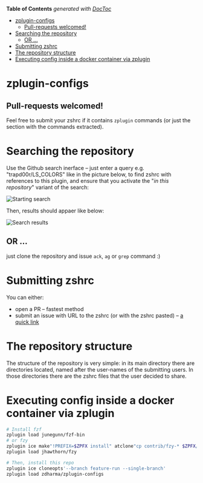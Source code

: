 <!-- START doctoc generated TOC please keep comment here to allow auto update -->
<!-- DON'T EDIT THIS SECTION, INSTEAD RE-RUN doctoc TO UPDATE -->
**Table of Contents**  *generated with [DocToc](https://github.com/thlorenz/doctoc)*

- [zplugin-configs](#zplugin-configs)
  - [Pull-requests welcomed!](#pull-requests-welcomed)
- [Searching the repository](#searching-the-repository)
  - [OR ...](#or-)
- [Submitting zshrc](#submitting-zshrc)
- [The repository structure](#the-repository-structure)
- [Executing config inside a docker container via zplugin](#executing-config-inside-a-docker-container-via-zplugin)

<!-- END doctoc generated TOC please keep comment here to allow auto update -->

# zplugin-configs
<h2>Pull-requests welcomed!</h2>

Feel free to submit your zshrc if it contains `zplugin` commands (or just the section with the commands extracted).

# Searching the repository

Use the Github search inerface – just enter a query e.g. "trapd00r/LS_COLORS" like in the picture below, to find zshrc with references to this plugin, and ensure that you activate the "*in this repository*" variant of the search:

![Starting search](https://raw.githubusercontent.com/zdharma/zplugin-configs/img/srch.png)

Then, results should appaer like below:

![Search results](https://raw.githubusercontent.com/zdharma/zplugin-configs/img/srch-rslt.png)

## OR ...

just clone the repository and issue `ack`, `ag` or `grep` command :)

# Submitting zshrc

You can either:

 - open a PR – fastest method
 - submit an issue with URL to the zshrc (or with the zshrc pasted) – [a quick link](https://github.com/zdharma/zplugin-configs/issues/new?assignees=&labels=&template=request-to-add-zshrc-to-the-zplugin-configs-repo.md)

# The repository structure

The structure of the repository is very simple: in its main directory there are directories located, named after the user-names of the submitting users. In those directories there are the zshrc files that the user decided to share.

# Executing config inside a docker container via zplugin

```sh
# Install fzf
zplugin load junegunn/fzf-bin
# or fzy
zplugin ice make"!PREFIX=$ZPFX install" atclone"cp contrib/fzy-* $ZPFX/bin/" pick"$ZPFX/bin/fzy*"
zplugin load jhawthorn/fzy

# Then, install this repo
zplugin ice cloneopts'--branch feature-run --single-branch'
zplugin load zdharma/zplugin-configs
```
